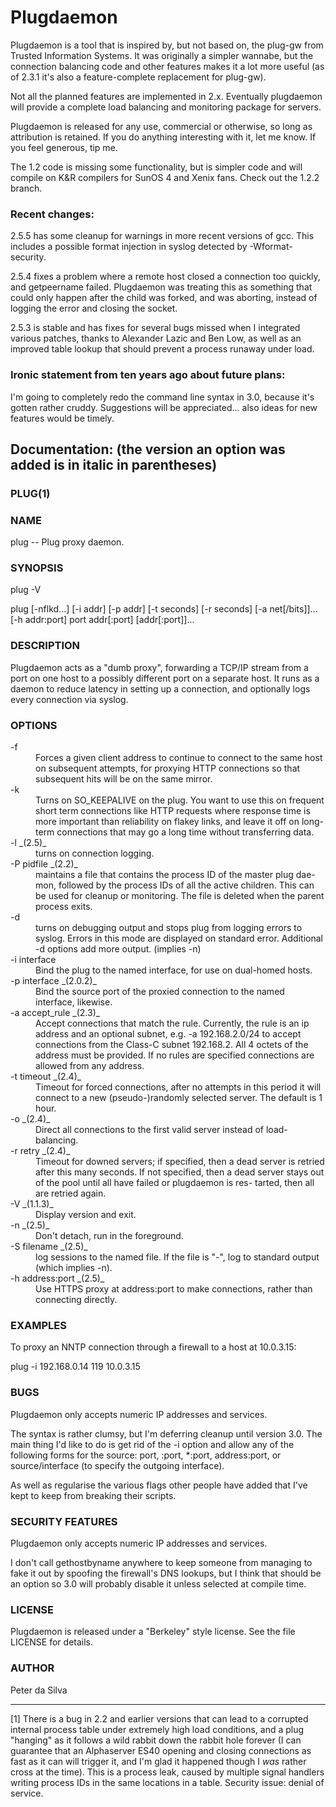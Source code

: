 # Plugdaemon

Plugdaemon is a tool that is inspired by, but not based on, the plug-gw from Trusted Information Systems. It was originally a simpler wannabe, but the connection balancing code and other features makes it a lot more useful (as of 2.3.1 it's also a feature-complete replacement for plug-gw).

Not all the planned features are implemented in 2.x. Eventually plugdaemon will provide a complete load balancing and monitoring package for servers.

Plugdaemon is released for any use, commercial or otherwise, so long as attribution is retained. If you do anything interesting with it, let me know. If you feel generous, tip me.

The 1.2 code is missing some functionality, but is simpler code and will compile on K&R compilers for SunOS 4 and Xenix fans. Check out the 1.2.2 branch.

### Recent changes:

2.5.5 has some cleanup for warnings in more recent versions of gcc. This includes a possible format injection in syslog detected by -Wformat-security.

2.5.4 fixes a problem where a remote host closed a connection too quickly, and getpeername failed. Plugdaemon was treating this as something that could only happen after the child was forked, and was aborting, instead of logging the error and closing the socket.

2.5.3 is stable and has fixes for several bugs missed when I integrated various patches, thanks to Alexander Lazic and Ben Low, as well as an improved table lookup that should prevent a process runaway under load.

### Ironic statement from ten years ago about future plans:

I'm going to completely redo the command line syntax in 3.0, because it's gotten rather cruddy. Suggestions will be appreciated... also ideas for new features would be timely.

## Documentation: (the version an option was added is in italic in parentheses)

### PLUG(1)

### NAME
  plug -- Plug proxy daemon.

### SYNOPSIS
  plug -V

  plug [-nflkd...] [-i addr] [-p addr] [-t seconds] [-r seconds] [-a net[/bits]]... [-h addr:port] port addr[:port] [addr[:port]]...

### DESCRIPTION
  Plugdaemon acts as a "dumb proxy", forwarding a TCP/IP stream from a port
  on one host to a possibly different port on a separate host. It runs as a
  daemon to reduce latency in setting up a connection, and optionally logs
  every connection via syslog.

### OPTIONS

<dl compact>
<dt>-f<dd>  Forces a given client address to continue to connect to the same host on subsequent attempts, for proxying HTTP connections so that subsequent hits will be on the same mirror.  
<dt>-k<dd>  Turns on SO_KEEPALIVE on the plug. You want to use this on frequent short term connections like HTTP requests where response time is more important than reliability on flakey links, and leave it off on long- term connections that may go a long time without transferring data.  
<dt>-l _(2.5)_
<dd>  turns on connection logging.
<dt>-P pidfile _(2.2)_ <dd>    maintains a file that contains the process ID of the master plug dae- mon, followed by the process IDs of all the active children. This can be used for cleanup or monitoring. The file is deleted when the parent process exits.  
<dt>-d<dd>  turns on debugging output and stops plug from logging errors to syslog. Errors in this mode are displayed on standard error.  Additional -d options add more output. (implies -n) 
<dt>-i interface
<dd>    Bind the plug to the named interface, for use on dual-homed hosts.  
<dt>-p interface _(2.0.2)_
<dd>    Bind the source port of the proxied connection to the named interface, likewise.  
<dt>-a accept_rule _(2.3)_
<dd>    Accept connections that match the rule.  Currently, the  rule is an ip address and an optional subnet, e.g. -a 192.168.2.0/24 to accept connections  from the  Class-C  subnet 192.168.2. All 4 octets of the address must be provided. If no rules are specified connections are allowed from any address.  
<dt>-t timeout _(2.4)_
<dd>    Timeout for forced connections, after no attempts in this period it will connect to a new (pseudo-)randomly selected server. The default is 1 hour.  
<dt>-o _(2.4)_
<dd>    Direct all connections to the first valid server instead of load- balancing.  
<dt>-r retry _(2.4)_
<dd>    Timeout for downed servers; if specified, then a dead server is retried after this many seconds.  If not specified, then a dead server stays out of the pool until all have failed or plugdaemon is res- tarted, then all are retried again.  
<dt>-V _(1.1.3)_
<dd>    Display version and exit.  
<dt>-n _(2.5)_
<dd>   Don't detach, run in the foreground.  
<dt>-S filename _(2.5)_
<dd>    log sessions to the named file. If the file is "-", log to standard output (which implies -n).  
<dt>-h address:port _(2.5)_
<dd>    Use HTTPS proxy at address:port to make connections, rather than connecting directly.
</dl>

### EXAMPLES

  To proxy an NNTP connection through a firewall to a host at 10.0.3.15:

  plug -i 192.168.0.14 119 10.0.3.15

### BUGS

  Plugdaemon only accepts numeric IP addresses and services.

  The syntax is rather clumsy, but I'm deferring cleanup until version
  3.0. The main thing I'd like to do is get rid of the -i option and
  allow any of the following forms for the source: port, :port,
  *:port, address:port, or source/interface (to specify
  the outgoing interface).

   As well as regularise the various flags other people have added that
   I've kept to keep from breaking their scripts.

### SECURITY FEATURES

  Plugdaemon only accepts numeric IP addresses and services.

  I don't call gethostbyname anywhere to keep someone from managing
  to fake it out by spoofing the firewall's DNS lookups, but I think
  that should be an option so 3.0 will probably disable it unless
  selected at compile time.

### LICENSE

  Plugdaemon is released under a "Berkeley" style license. See the file
  LICENSE for details.

### AUTHOR

  Peter da Silva <resuna at gmail.com>

----------

[1] There is a bug in 2.2 and earlier versions that can lead to a corrupted internal process table under extremely high load conditions, and a plug "hanging" as it follows a wild rabbit down the rabbit hole forever (I can guarantee that an Alphaserver ES40 opening and closing connections as fast as it can will trigger it, and I'm glad it happened though I *was* rather cross at the time). This is a process leak, caused by multiple signal handlers writing process IDs in the same locations in a table. Security issue: denial of service.

